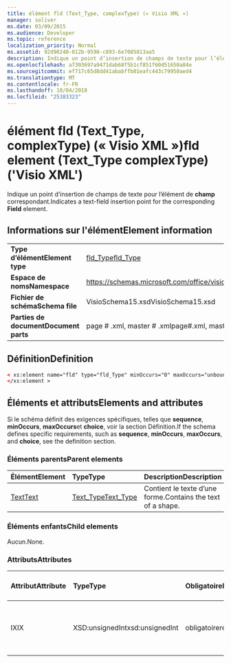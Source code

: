 ```yaml
---
title: élément fld (Text_Type, complexType) (« Visio XML »)
manager: soliver
ms.date: 03/09/2015
ms.audience: Developer
ms.topic: reference
localization_priority: Normal
ms.assetid: 92d90240-012b-9598-c893-6e7085813aa5
description: Indique un point d’insertion de champs de texte pour l’élément de champ correspondant.
ms.openlocfilehash: a7303697a9471dab68f5b1cf851f60d51650a84e
ms.sourcegitcommit: ef717c65d8dd41ababffb01eafc443c79950aed4
ms.translationtype: MT
ms.contentlocale: fr-FR
ms.lasthandoff: 10/04/2018
ms.locfileid: "25383323"
---
```

# <a name="fld-element-texttype-complextype-visio-xml"></a><span data-ttu-id="6ba0e-103">élément fld (Text_Type, complexType) (« Visio XML »)</span><span class="sxs-lookup"><span data-stu-id="6ba0e-103">fld element (Text_Type complexType) ('Visio XML')</span></span>

<span data-ttu-id="6ba0e-104">Indique un point d’insertion de champs de texte pour l’élément de **champ** correspondant.</span><span class="sxs-lookup"><span data-stu-id="6ba0e-104">Indicates a text-field insertion point for the corresponding **Field** element.</span></span> 
  
## <a name="element-information"></a><span data-ttu-id="6ba0e-105">Informations sur l'élément</span><span class="sxs-lookup"><span data-stu-id="6ba0e-105">Element information</span></span>

|||
|:-----|:-----|
|<span data-ttu-id="6ba0e-106">**Type d’élément**</span><span class="sxs-lookup"><span data-stu-id="6ba0e-106">**Element type**</span></span> <br/> |[<span data-ttu-id="6ba0e-107">fld_Type</span><span class="sxs-lookup"><span data-stu-id="6ba0e-107">fld_Type</span></span>](fld_type-complextypevisio-xml.md) <br/> |
|<span data-ttu-id="6ba0e-108">**Espace de noms**</span><span class="sxs-lookup"><span data-stu-id="6ba0e-108">**Namespace**</span></span> <br/> |https://schemas.microsoft.com/office/visio/2012/main  <br/> |
|<span data-ttu-id="6ba0e-109">**Fichier de schéma**</span><span class="sxs-lookup"><span data-stu-id="6ba0e-109">**Schema file**</span></span> <br/> |<span data-ttu-id="6ba0e-110">VisioSchema15.xsd</span><span class="sxs-lookup"><span data-stu-id="6ba0e-110">VisioSchema15.xsd</span></span>  <br/> |
|<span data-ttu-id="6ba0e-111">**Parties de document**</span><span class="sxs-lookup"><span data-stu-id="6ba0e-111">**Document parts**</span></span> <br/> |<span data-ttu-id="6ba0e-112">page # .xml, master # .xml</span><span class="sxs-lookup"><span data-stu-id="6ba0e-112">page#.xml, master#.xml</span></span>  <br/> |
   
## <a name="definition"></a><span data-ttu-id="6ba0e-113">Définition</span><span class="sxs-lookup"><span data-stu-id="6ba0e-113">Definition</span></span>

```XML
< xs:element name="fld" type="fld_Type" minOccurs="0" maxOccurs="unbounded" >
</xs:element >
```

## <a name="elements-and-attributes"></a><span data-ttu-id="6ba0e-114">Éléments et attributs</span><span class="sxs-lookup"><span data-stu-id="6ba0e-114">Elements and attributes</span></span>

<span data-ttu-id="6ba0e-115">Si le schéma définit des exigences spécifiques, telles que **sequence**, **minOccurs**, **maxOccurs**et **choice**, voir la section Définition.</span><span class="sxs-lookup"><span data-stu-id="6ba0e-115">If the schema defines specific requirements, such as **sequence**, **minOccurs**, **maxOccurs**, and **choice**, see the definition section.</span></span> 
  
### <a name="parent-elements"></a><span data-ttu-id="6ba0e-116">Éléments parents</span><span class="sxs-lookup"><span data-stu-id="6ba0e-116">Parent elements</span></span>

|<span data-ttu-id="6ba0e-117">**Élément**</span><span class="sxs-lookup"><span data-stu-id="6ba0e-117">**Element**</span></span>|<span data-ttu-id="6ba0e-118">**Type**</span><span class="sxs-lookup"><span data-stu-id="6ba0e-118">**Type**</span></span>|<span data-ttu-id="6ba0e-119">**Description**</span><span class="sxs-lookup"><span data-stu-id="6ba0e-119">**Description**</span></span>|
|:-----|:-----|:-----|
|[<span data-ttu-id="6ba0e-120">Text</span><span class="sxs-lookup"><span data-stu-id="6ba0e-120">Text</span></span>](text-element-shapesheet_type-complextypevisio-xml.md) <br/> |[<span data-ttu-id="6ba0e-121">Text_Type</span><span class="sxs-lookup"><span data-stu-id="6ba0e-121">Text_Type</span></span>](text_type-complextypevisio-xml.md) <br/> |<span data-ttu-id="6ba0e-122">Contient le texte d’une forme.</span><span class="sxs-lookup"><span data-stu-id="6ba0e-122">Contains the text of a shape.</span></span>  <br/> |
   
### <a name="child-elements"></a><span data-ttu-id="6ba0e-123">Éléments enfants</span><span class="sxs-lookup"><span data-stu-id="6ba0e-123">Child elements</span></span>

<span data-ttu-id="6ba0e-124">Aucun.</span><span class="sxs-lookup"><span data-stu-id="6ba0e-124">None.</span></span>
  
### <a name="attributes"></a><span data-ttu-id="6ba0e-125">Attributs</span><span class="sxs-lookup"><span data-stu-id="6ba0e-125">Attributes</span></span>

|<span data-ttu-id="6ba0e-126">**Attribut**</span><span class="sxs-lookup"><span data-stu-id="6ba0e-126">**Attribute**</span></span>|<span data-ttu-id="6ba0e-127">**Type**</span><span class="sxs-lookup"><span data-stu-id="6ba0e-127">**Type**</span></span>|<span data-ttu-id="6ba0e-128">**Obligatoire**</span><span class="sxs-lookup"><span data-stu-id="6ba0e-128">**Required**</span></span>|<span data-ttu-id="6ba0e-129">**Description**</span><span class="sxs-lookup"><span data-stu-id="6ba0e-129">**Description**</span></span>|<span data-ttu-id="6ba0e-130">**Valeurs possibles**</span><span class="sxs-lookup"><span data-stu-id="6ba0e-130">**Possible values**</span></span>|
|:-----|:-----|:-----|:-----|:-----|
|<span data-ttu-id="6ba0e-131">IX</span><span class="sxs-lookup"><span data-stu-id="6ba0e-131">IX</span></span>  <br/> |<span data-ttu-id="6ba0e-132">XSD:unsignedInt</span><span class="sxs-lookup"><span data-stu-id="6ba0e-132">xsd:unsignedInt</span></span>  <br/> |<span data-ttu-id="6ba0e-133">obligatoire</span><span class="sxs-lookup"><span data-stu-id="6ba0e-133">required</span></span>  <br/> |<span data-ttu-id="6ba0e-134">Index de base zéro de l’élément dans l’élément parent.</span><span class="sxs-lookup"><span data-stu-id="6ba0e-134">The zero-based index of the element within its parent element.</span></span>  <br/> |<span data-ttu-id="6ba0e-135">Valeurs du type xsd:unsignedInt.</span><span class="sxs-lookup"><span data-stu-id="6ba0e-135">Values of the xsd:unsignedInt type.</span></span>  <br/> |
   

